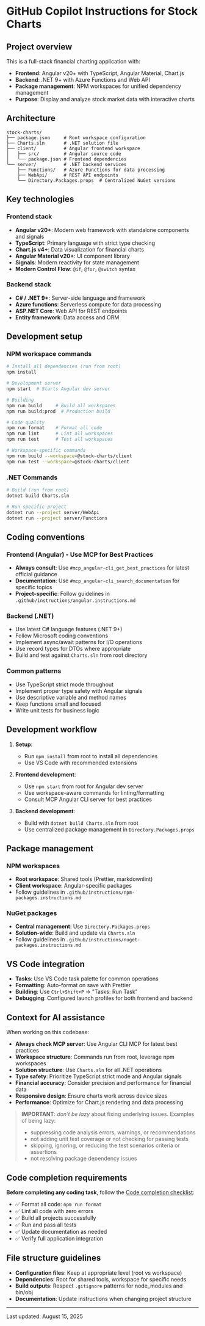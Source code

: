 # GitHub Copilot Instructions for Stock Charts

## Project overview

This is a full-stack financial charting application with:

- **Frontend**: Angular v20+ with TypeScript, Angular Material, Chart.js
- **Backend**: .NET 9+ with Azure Functions and Web API
- **Package management**: NPM workspaces for unified dependency management
- **Purpose**: Display and analyze stock market data with interactive charts

## Architecture

```text
stock-charts/
├── package.json     # Root workspace configuration
├── Charts.sln       # .NET solution file
├── client/          # Angular frontend workspace
│   ├── src/         # Angular source code
│   └── package.json # Frontend dependencies
└── server/          # .NET backend services
    ├── Functions/   # Azure Functions for data processing
    ├── WebApi/      # REST API endpoints
    └── Directory.Packages.props  # Centralized NuGet versions
```

## Key technologies

### Frontend stack

- **Angular v20+**: Modern web framework with standalone components and signals
- **TypeScript**: Primary language with strict type checking
- **Chart.js v4+**: Data visualization for financial charts
- **Angular Material v20+**: UI component library
- **Signals**: Modern reactivity for state management
- **Modern Control Flow**: `@if`, `@for`, `@switch` syntax

### Backend stack

- **C# / .NET 9+**: Server-side language and framework
- **Azure functions**: Serverless compute for data processing
- **ASP.NET Core**: Web API for REST endpoints
- **Entity framework**: Data access and ORM

## Development setup

### NPM workspace commands

```bash
# Install all dependencies (run from root)
npm install

# Development server
npm start  # Starts Angular dev server

# Building
npm run build     # Build all workspaces
npm run build:prod  # Production build

# Code quality
npm run format    # Format all code
npm run lint      # Lint all workspaces
npm run test      # Test all workspaces

# Workspace-specific commands
npm run build --workspace=@stock-charts/client
npm run test --workspace=@stock-charts/client
```

### .NET Commands

```bash
# Build (run from root)
dotnet build Charts.sln

# Run specific project
dotnet run --project server/WebApi
dotnet run --project server/Functions
```

## Coding conventions

### Frontend (Angular) - Use MCP for Best Practices

- **Always consult**: Use `#mcp_angular-cli_get_best_practices` for latest official guidance
- **Documentation**: Use `#mcp_angular-cli_search_documentation` for specific topics
- **Project-specific**: Follow guidelines in `.github/instructions/angular.instructions.md`

### Backend (.NET)

- Use latest C# language features (.NET 9+)
- Follow Microsoft coding conventions
- Implement async/await patterns for I/O operations
- Use record types for DTOs where appropriate
- Build and test against `Charts.sln` from root directory

### Common patterns

- Use TypeScript strict mode throughout
- Implement proper type safety with Angular signals
- Use descriptive variable and method names
- Keep functions small and focused
- Write unit tests for business logic

## Development workflow

1. **Setup**:
   - Run `npm install` from root to install all dependencies
   - Use VS Code with recommended extensions

2. **Frontend development**:
   - Use `npm start` from root for Angular dev server
   - Use workspace-aware commands for linting/formatting
   - Consult MCP Angular CLI server for best practices

3. **Backend development**:
   - Build with `dotnet build Charts.sln` from root
   - Use centralized package management in `Directory.Packages.props`

## Package management

### NPM workspaces

- **Root workspace**: Shared tools (Prettier, markdownlint)
- **Client workspace**: Angular-specific packages
- Follow guidelines in `.github/instructions/npm-packages.instructions.md`

### NuGet packages

- **Central management**: Use `Directory.Packages.props`
- **Solution-wide**: Build and update via `Charts.sln`
- Follow guidelines in `.github/instructions/nuget-packages.instructions.md`

## VS Code integration

- **Tasks**: Use VS Code task palette for common operations
- **Formatting**: Auto-format on save with Prettier
- **Building**: Use `Ctrl+Shift+P` → "Tasks: Run Task"
- **Debugging**: Configured launch profiles for both frontend and backend

## Context for AI assistance

When working on this codebase:

- **Always check MCP server**: Use Angular CLI MCP for latest best practices
- **Workspace structure**: Commands run from root, leverage npm workspaces
- **Solution structure**: Use `Charts.sln` for all .NET operations
- **Type safety**: Prioritize TypeScript strict mode and Angular signals
- **Financial accuracy**: Consider precision and performance for financial data
- **Responsive design**: Ensure charts work across device sizes
- **Performance**: Optimize for Chart.js rendering and data processing

> **IMPORTANT**: _don't be lazy_ about fixing underlying issues.  Examples of being lazy:
> - suppressing code analysis errors, warnings, or recommendations
> - not adding unit test coverage or not checking for passing tests
> - skipping, ignoring, or reducing the test scenarios criteria or assertions
> - not resolving package dependency issues

## Code completion requirements

**Before completing any coding task**, follow the [Code completion checklist](instructions/code-completion-checklist.instructions.md):

- ✅ Format all code: `npm run format`
- ✅ Lint all code with zero errors
- ✅ Build all projects successfully
- ✅ Run and pass all tests
- ✅ Update documentation as needed
- ✅ Verify full application integration

## File structure guidelines

- **Configuration files**: Keep at appropriate level (root vs workspace)
- **Dependencies**: Root for shared tools, workspace for specific needs
- **Build outputs**: Respect `.gitignore` patterns for node_modules and bin/obj
- **Documentation**: Update instructions when changing project structure

---
Last updated: August 15, 2025

